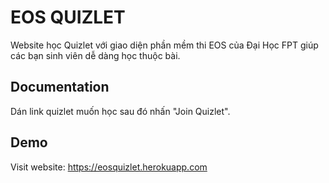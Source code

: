 
# EOS QUIZLET

Website học Quizlet với giao diện phần mềm thi EOS của Đại Học FPT giúp các bạn sinh viên dễ dàng học thuộc bài. 


## Documentation

Dán link quizlet muốn học sau đó nhấn "Join Quizlet". 

  
## Demo

Visit website: https://eosquizlet.herokuapp.com
  
